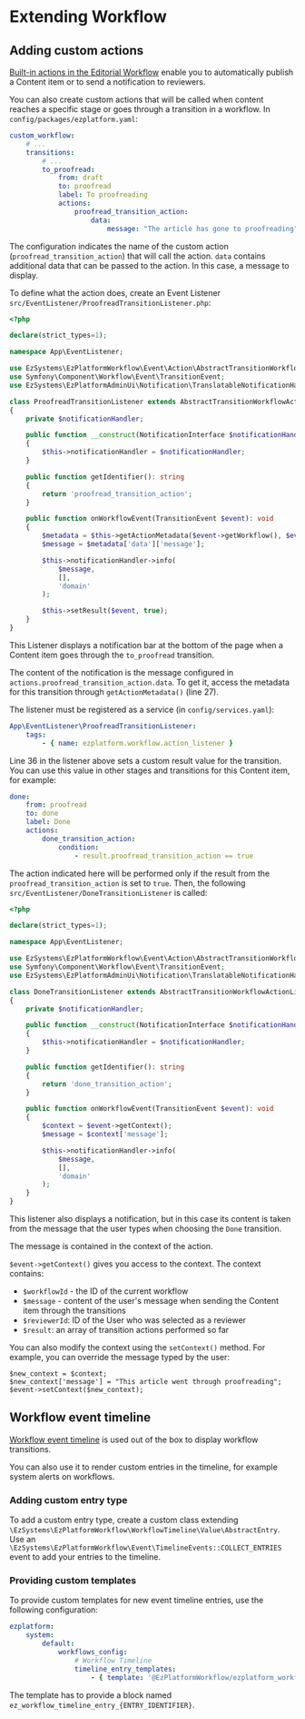 # Extending Workflow

## Adding custom actions

[Built-in actions in the Editorial Workflow](../workflow.md#publishing-content-with-workflow)
enable you to automatically publish a Content item or to send a notification to reviewers.

You can also create custom actions that will be called when content reaches a specific stage
or goes through a transition in a workflow. In `config/packages/ezplatform.yaml`:

``` yaml
custom_workflow:
    # ...
    transitions:
        # ...
        to_proofread:
            from: draft
            to: proofread
            label: To proofreading
            actions:
                proofread_transition_action:
                    data:
                        message: "The article has gone to proofreading"
```

The configuration indicates the name of the custom action (`proofread_transition_action`) that will call the action.
`data` contains additional data that can be passed to the action. In this case, a message to display.

To define what the action does, create an Event Listener `src/EventListener/ProofreadTransitionListener.php`:

``` php hl_lines="27 36"
<?php

declare(strict_types=1);

namespace App\EventListener;

use EzSystems\EzPlatformWorkflow\Event\Action\AbstractTransitionWorkflowActionListener;
use Symfony\Component\Workflow\Event\TransitionEvent;
use EzSystems\EzPlatformAdminUi\Notification\TranslatableNotificationHandlerInterface as NotificationInterface;

class ProofreadTransitionListener extends AbstractTransitionWorkflowActionListener
{
    private $notificationHandler;

    public function __construct(NotificationInterface $notificationHandler)
    {
        $this->notificationHandler = $notificationHandler;
    }

    public function getIdentifier(): string
    {
        return 'proofread_transition_action';
    }

    public function onWorkflowEvent(TransitionEvent $event): void
    {
        $metadata = $this->getActionMetadata($event->getWorkflow(), $event->getTransition());
        $message = $metadata['data']['message'];

        $this->notificationHandler->info(
            $message,
            [],
            'domain'
        );

        $this->setResult($event, true);
    }
}
```

This Listener displays a notification bar at the bottom of the page when a Content item goes through the `to_proofread` transition.

The content of the notification is the message configured in `actions.proofread_transition_action.data`.
To get it, access the metadata for this transition through `getActionMetadata()` (line 27).

The listener must be registered as a service (in `config/services.yaml`):

``` yaml
App\EventListener\ProofreadTransitionListener:
    tags:
        - { name: ezplatform.workflow.action_listener }
```

Line 36 in the listener above sets a custom result value for the transition.
You can use this value in other stages and transitions for this Content item, for example:

``` yaml
done:
    from: proofread
    to: done
    label: Done
    actions:
        done_transition_action:
            condition:
                - result.proofread_transition_action == true
```

The action indicated here will be performed only if the result from the `proofread_transition_action` is set to `true`.
Then, the following `src/EventListener/DoneTransitionListener` is called:

``` php hl_lines="27"
<?php

declare(strict_types=1);

namespace App\EventListener;

use EzSystems\EzPlatformWorkflow\Event\Action\AbstractTransitionWorkflowActionListener;
use Symfony\Component\Workflow\Event\TransitionEvent;
use EzSystems\EzPlatformAdminUi\Notification\TranslatableNotificationHandlerInterface as NotificationInterface;

class DoneTransitionListener extends AbstractTransitionWorkflowActionListener
{
    private $notificationHandler;

    public function __construct(NotificationInterface $notificationHandler)
    {
        $this->notificationHandler = $notificationHandler;
    }

    public function getIdentifier(): string
    {
        return 'done_transition_action';
    }

    public function onWorkflowEvent(TransitionEvent $event): void
    {
        $context = $event->getContext();
        $message = $context['message'];

        $this->notificationHandler->info(
            $message,
            [],
            'domain'
        );
    }
}
```

This listener also displays a notification, but in this case its content is taken from the message
that the user types when choosing the `Done` transition.

The message is contained in the context of the action.

`$event->getContext()` gives you access to the context.
The context contains:

- `$workflowId` - the ID of the current workflow
- `$message` - content of the user's message when sending the Content item through the transitions
- `$reviewerId`: ID of the User who was selected as a reviewer
- `$result`: an array of transition actions performed so far

You can also modify the context using the `setContext()` method.
For example, you can override the message typed by the user:

```
$new_context = $context;
$new_context['message'] = "This article went through proofreading";
$event->setContext($new_context);
```

## Workflow event timeline

[Workflow event timeline](../workflow.md) is used out of the box to display workflow transitions.

You can also use it to render custom entries in the timeline, for example system alerts on workflows.

### Adding custom entry type

To add a custom entry type, create a custom class extending `\EzSystems\EzPlatformWorkflow\WorkflowTimeline\Value\AbstractEntry`.
Use an `\EzSystems\EzPlatformWorkflow\Event\TimelineEvents::COLLECT_ENTRIES` event to add your entries to the timeline.

### Providing custom templates

To provide custom templates for new event timeline entries, use the following configuration:

``` yaml
ezplatform:
    system:
        default:
            workflows_config:
                # Workflow Timeline
                timeline_entry_templates:
                    - { template: '@EzPlatformWorkflow/ezplatform_workflow/timeline/entries.html.twig', priority: 10 }
```

The template has to provide a block named `ez_workflow_timeline_entry_{ENTRY_IDENTIFIER}`.
